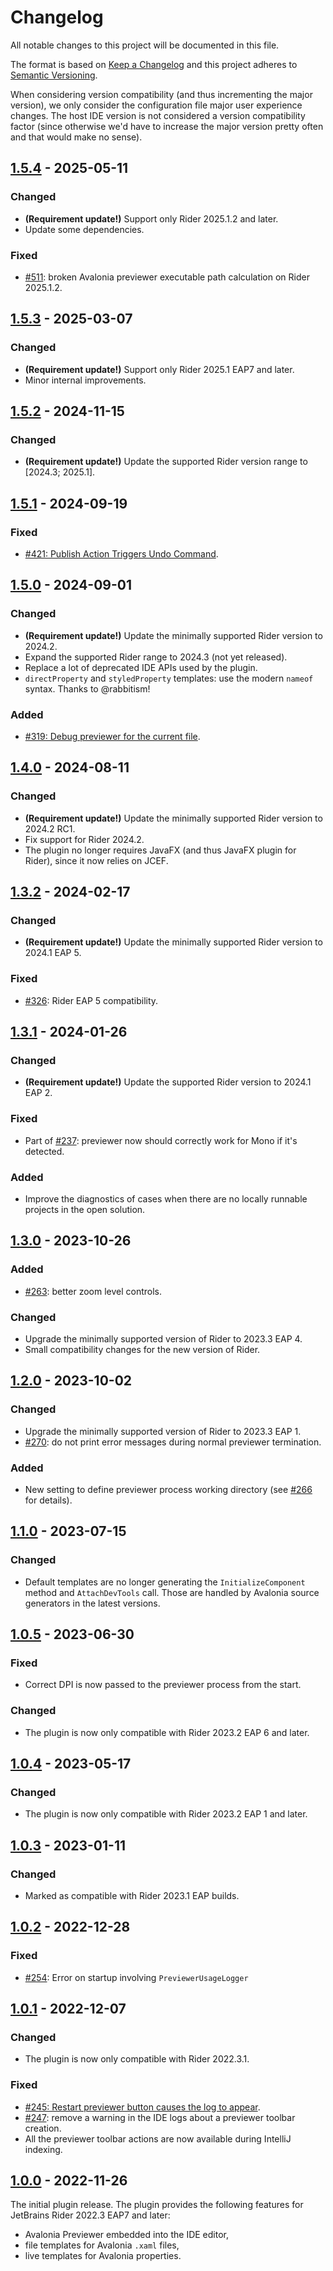 Changelog
=========
All notable changes to this project will be documented in this file.

The format is based on [Keep a Changelog](http://keepachangelog.com/en/1.0.0/) and this project adheres to [Semantic Versioning](http://semver.org/spec/v2.0.0.html).

When considering version compatibility (and thus incrementing the major version), we only consider the configuration file major user experience changes. The host IDE version is not considered a version compatibility factor (since otherwise we'd have to increase the major version pretty often and that would make no sense).

## [1.5.4] - 2025-05-11
### Changed
- **(Requirement update!)** Support only Rider 2025.1.2 and later.
- Update some dependencies.

### Fixed
- [#511](https://github.com/ForNeVeR/AvaloniaRider/issues/511): broken Avalonia previewer executable path calculation on Rider 2025.1.2.

## [1.5.3] - 2025-03-07
### Changed
- **(Requirement update!)** Support only Rider 2025.1 EAP7 and later.
- Minor internal improvements.

## [1.5.2] - 2024-11-15
### Changed
- **(Requirement update!)** Update the supported Rider version range to \[2024.3; 2025.1\].

## [1.5.1] - 2024-09-19
### Fixed
- [#421: Publish Action Triggers Undo Command](https://github.com/ForNeVeR/AvaloniaRider/issues/421).

## [1.5.0] - 2024-09-01
### Changed
- **(Requirement update!)** Update the minimally supported Rider version to 2024.2.
- Expand the supported Rider range to 2024.3 (not yet released).
- Replace a lot of deprecated IDE APIs used by the plugin.
- `directProperty` and `styledProperty` templates: use the modern `nameof` syntax. Thanks to @rabbitism!

### Added
- [#319: Debug previewer for the current file](https://github.com/ForNeVeR/AvaloniaRider/issues/319).

## [1.4.0] - 2024-08-11
### Changed
- **(Requirement update!)** Update the minimally supported Rider version to 2024.2 RC1.
- Fix support for Rider 2024.2.
- The plugin no longer requires JavaFX (and thus JavaFX plugin for Rider), since it now relies on JCEF.

## [1.3.2] - 2024-02-17
### Changed
- **(Requirement update!)** Update the minimally supported Rider version to 2024.1 EAP 5.

### Fixed
- [#326](https://github.com/ForNeVeR/AvaloniaRider/issues/326): Rider EAP 5 compatibility.

## [1.3.1] - 2024-01-26
### Changed
- **(Requirement update!)** Update the supported Rider version to 2024.1 EAP 2.

### Fixed
- Part of [#237](https://github.com/ForNeVeR/AvaloniaRider/issues/237): previewer now should correctly work for Mono if it's detected.

### Added
- Improve the diagnostics of cases when there are no locally runnable projects in the open solution.

## [1.3.0] - 2023-10-26
### Added
- [#263](https://github.com/ForNeVeR/AvaloniaRider/issues/263): better zoom level controls.
### Changed
- Upgrade the minimally supported version of Rider to 2023.3 EAP 4.
- Small compatibility changes for the new version of Rider.

## [1.2.0] - 2023-10-02
### Changed
- Upgrade the minimally supported version of Rider to 2023.3 EAP 1.
- [#270](https://github.com/ForNeVeR/AvaloniaRider/issues/270): do not print error messages during normal previewer termination.

### Added
- New setting to define previewer process working directory (see [#266](https://github.com/ForNeVeR/AvaloniaRider/pull/266) for details).

## [1.1.0] - 2023-07-15
### Changed
- Default templates are no longer generating the `InitializeComponent` method and `AttachDevTools` call. Those are handled by Avalonia source generators in the latest versions.

## [1.0.5] - 2023-06-30
### Fixed
- Correct DPI is now passed to the previewer process from the start.

### Changed
- The plugin is now only compatible with Rider 2023.2 EAP 6 and later.

## [1.0.4] - 2023-05-17
### Changed
- The plugin is now only compatible with Rider 2023.2 EAP 1 and later.

## [1.0.3] - 2023-01-11
### Changed
- Marked as compatible with Rider 2023.1 EAP builds.

## [1.0.2] - 2022-12-28
### Fixed
- [#254](https://github.com/ForNeVeR/AvaloniaRider/issues/254): Error on startup involving `PreviewerUsageLogger`

## [1.0.1] - 2022-12-07
### Changed
- The plugin is now only compatible with Rider 2022.3.1.

### Fixed
- [#245: Restart previewer button causes the log to appear](https://github.com/ForNeVeR/AvaloniaRider/issues/245).
- [#247](https://github.com/ForNeVeR/AvaloniaRider/issues/247): remove a warning in the IDE logs about a previewer toolbar creation.
- All the previewer toolbar actions are now available during IntelliJ indexing.

## [1.0.0] - 2022-11-26
The initial plugin release. The plugin provides the following features for JetBrains Rider 2022.3 EAP7 and later:
- Avalonia Previewer embedded into the IDE editor,
- file templates for Avalonia `.xaml` files,
- live templates for Avalonia properties.

[1.0.0]: https://github.com/ForNeVeR/AvaloniaRider/releases/tag/v1.0.0
[1.0.1]: https://github.com/ForNeVeR/AvaloniaRider/compare/v1.0.0...v1.0.1
[1.0.2]: https://github.com/ForNeVeR/AvaloniaRider/compare/v1.0.1...v1.0.2
[1.0.3]: https://github.com/ForNeVeR/AvaloniaRider/compare/v1.0.2...v1.0.3
[1.0.4]: https://github.com/ForNeVeR/AvaloniaRider/compare/v1.0.3...v1.0.4
[1.0.5]: https://github.com/ForNeVeR/AvaloniaRider/compare/v1.0.4...v1.0.5
[1.1.0]: https://github.com/ForNeVeR/AvaloniaRider/compare/v1.0.5...v1.1.0
[1.2.0]: https://github.com/ForNeVeR/AvaloniaRider/compare/v1.1.0...v1.2.0
[1.3.0]: https://github.com/ForNeVeR/AvaloniaRider/compare/v1.2.0...v1.3.0
[1.3.1]: https://github.com/ForNeVeR/AvaloniaRider/compare/v1.3.0...v1.3.1
[1.3.2]: https://github.com/ForNeVeR/AvaloniaRider/compare/v1.3.1...v1.3.2
[1.4.0]: https://github.com/ForNeVeR/AvaloniaRider/compare/v1.3.2...v1.4.0
[1.5.0]: https://github.com/ForNeVeR/AvaloniaRider/compare/v1.4.0...v1.5.0
[1.5.1]: https://github.com/ForNeVeR/AvaloniaRider/compare/v1.5.0...v1.5.1
[1.5.2]: https://github.com/ForNeVeR/AvaloniaRider/compare/v1.5.1...v1.5.2
[1.5.3]: https://github.com/ForNeVeR/AvaloniaRider/compare/v1.5.2...v1.5.3
[1.5.4]: https://github.com/ForNeVeR/AvaloniaRider/compare/v1.5.3...v1.5.4
[Unreleased]: https://github.com/ForNeVeR/AvaloniaRider/compare/v1.5.4...HEAD
